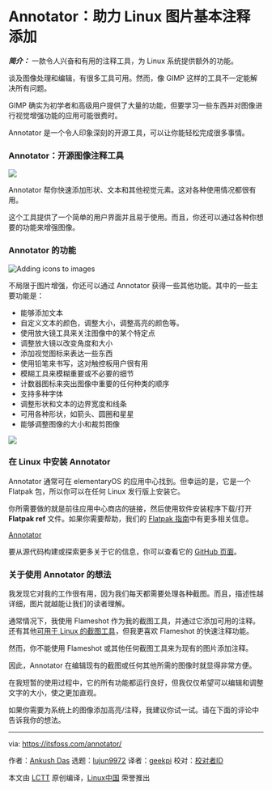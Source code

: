 [#]: subject: "Annotator: Open-Source App for Linux to Easily Add Essential Annotations to Your Images"
[#]: via: "https://itsfoss.com/annotator/"
[#]: author: "Ankush Das https://itsfoss.com/author/ankush/"
[#]: collector: "lujun9972"
[#]: translator: "geekpi"
[#]: reviewer: " "
[#]: publisher: " "
[#]: url: " "

Annotator：助力 Linux 图片基本注释添加
======

_**简介：**_ 一款令人兴奋和有用的注释工具，为 Linux 系统提供额外的功能。

谈及图像处理和编辑，有很多工具可用。然而，像 GIMP 这样的工具不一定能解决所有问题。

GIMP 确实为初学者和高级用户提供了大量的功能，但要学习一些东西并对图像进行视觉增强功能的应用可能很费时。

Annotator 是一个令人印象深刻的开源工具，可以让你能轻松完成很多事情。

### Annotator：开源图像注释工具

![][1]

Annotator 帮你快速添加形状、文本和其他视觉元素。这对各种使用情况都很有用。

这个工具提供了一个简单的用户界面并且易于使用。而且，你还可以通过各种你想要的功能来增强图像。

### Annotator 的功能

![Adding icons to images][2]

不局限于图片增强，你还可以通过 Annotator 获得一些其他功能。其中的一些主要功能是：

  * 能够添加文本
  * 自定义文本的颜色，调整大小，调整高亮的颜色等。
  * 使用放大镜工具来关注图像中的某个特定点
  * 调整放大镜以改变角度和大小
  * 添加视觉图标来表达一些东西
  * 使用铅笔来书写，这对触控板用户很有用
  * 模糊工具来模糊重要或不必要的细节
  * 计数器图标来突出图像中重要的任何种类的顺序
  * 支持多种字体
  * 调整形状和文本的边界宽度和线条
  * 可用各种形状，如箭头、圆圈和星星
  * 能够调整图像的大小和裁剪图像



![][3]

### 在 Linux 中安装 Annotator

Annotator 通常可在 elementaryOS 的应用中心找到。但幸运的是，它是一个 Flatpak 包，所以你可以在任何 Linux 发行版上安装它。

你所需要做的就是前往应用中心商店的链接，然后使用软件安装程序下载/打开 **Flatpak ref** 文件。如果你需要帮助，我们的 [Flatpak 指南][4]中有更多相关信息。

[Annotator][5]

要从源代码构建或探索更多关于它的信息，你可以查看它的 [GitHub 页面][6]。

### 关于使用 Annotator 的想法

我发现它对我的工作很有用，因为我们每天都需要处理各种截图。而且，描述性越详细，图片就越能让我们的读者理解。

通常情况下，我使用 Flameshot 作为我的截图工具，并通过它添加可用的注释。还有其他[可用于 Linux 的截图工具][7]，但我更喜欢 Flameshot 的快速注释功能。

然而，你不能使用 Flameshot 或其他任何截图工具来为现有的图片添加注释。

因此，Annotator 在编辑现有的截图或任何其他所需的图像时就显得非常方便。

在我短暂的使用过程中，它的所有功能都运行良好，但我仅仅希望可以编辑和调整文字的大小，使之更加直观。

如果你需要为系统上的图像添加高亮/注释，我建议你试一试。请在下面的评论中告诉我你的想法。

--------------------------------------------------------------------------------

via: https://itsfoss.com/annotator/

作者：[Ankush Das][a]
选题：[lujun9972][b]
译者：[geekpi](https://github.com/geekpi)
校对：[校对者ID](https://github.com/校对者ID)

本文由 [LCTT](https://github.com/LCTT/TranslateProject) 原创编译，[Linux中国](https://linux.cn/) 荣誉推出

[a]: https://itsfoss.com/author/ankush/
[b]: https://github.com/lujun9972
[1]: https://i2.wp.com/itsfoss.com/wp-content/uploads/2021/10/annotator.png?resize=800%2C573&ssl=1
[2]: https://i0.wp.com/itsfoss.com/wp-content/uploads/2021/10/annotator-screenshot.png?resize=800%2C410&ssl=1
[3]: https://i0.wp.com/itsfoss.com/wp-content/uploads/2021/10/annotator-resize.png?resize=800%2C490&ssl=1
[4]: https://itsfoss.com/flatpak-guide/
[5]: https://appcenter.elementary.io/com.github.phase1geo.annotator/
[6]: https://github.com/phase1geo/Annotator
[7]: https://itsfoss.com/take-screenshot-linux/
